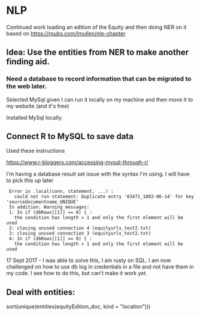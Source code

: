 
# NLP

Continued work loading an edition of the Equity and then doing NER on it based on https://rpubs.com/lmullen/nlp-chapter

## Idea: Use the entities from NER to make another finding aid.

### Need a database to record information that can be migrated to the web later.

Selected MySql given I can run it locally on my machine and then move it to my website (and it's free)

Installed MySql locally.

## Connect R to MySQL to save data

Used these instructions

https://www.r-bloggers.com/accessing-mysql-through-r/

I'm having a database result set issue with the syntax I'm using.  I will have to pick this up later

     Error in .local(conn, statement, ...) : 
       could not run statement: Duplicate entry '83471_1883-06-14' for key 'sourcedocumentname_UNIQUE'
     In addition: Warning messages:
     1: In if (dbRows[[1]] == 0) { :
       the condition has length > 1 and only the first element will be used
     2: closing unused connection 4 (equityurls_test2.txt) 
     3: closing unused connection 3 (equityurls_test2.txt) 
     4: In if (dbRows[[1]] == 0) { :
       the condition has length > 1 and only the first element will be used

17 Sept 2017 - I was able to solve this, I am rusty on SQL.  I am now challenged on how to use db log in credentials in a file and not have them in my code.  I see how to do this, but can't make it work yet.

## Deal with entities:

sort(unique(entities(equityEdition_doc, kind = "location")))



